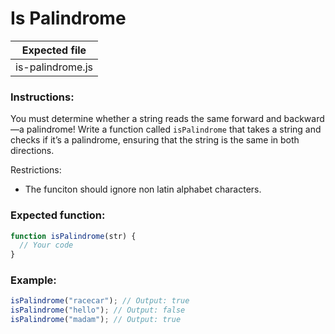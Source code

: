 # Is Palindrome

| Expected file    |
| ---------------- |
| is-palindrome.js |

### Instructions:

You must determine whether a string reads the same forward and backward—a palindrome! Write a function called `isPalindrome` that takes a string and checks if it’s a palindrome, ensuring that the string is the same in both directions.

Restrictions:

- The funciton should ignore non latin alphabet characters.

### Expected function:

```js
function isPalindrome(str) {
  // Your code
}
```

### Example:

```js
isPalindrome("racecar"); // Output: true
isPalindrome("hello"); // Output: false
isPalindrome("madam"); // Output: true
```
